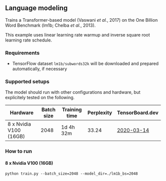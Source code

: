 ## Language modeling
Trains a Transformer-based model (Vaswani *et al.*, 2017) on the One Billion Word Benchmark (lm1b; Chelba *et al.*, 2013).

This example uses linear learning rate warmup and inverse square root learning rate schedule.

### Requirements
* TensorFlow dataset `lm1b/subwords32k` will be downloaded and prepared automatically, if necessary

### Supported setups
The model should run with other configurations and hardware, but explicitely tested on the following.

| Hardware | Batch size | Training time | Perplexity  | TensorBoard.dev |
| --- | --- | --- | --- | --- |
| 8 x Nvidia V100 (16GB)  | 2048  |  1d 4h 32m  | 33.24 | [2020-03-14](https://tensorboard.dev/experiment/gG67xEXDTLywlagjVHQetw/) |

### How to run

#### 8 x Nvidia V100 (16GB)
`python train.py --batch_size=2048 --model_dir=./lm1b_bs=2048`
